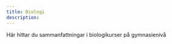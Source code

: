 ```yaml
---
title: Biologi
description: 
---
```


Här hittar du sammanfattningar i biologikurser på gymnasienivå
